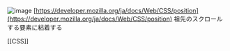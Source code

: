 
![image](https://gyazo.com/cc5dd2b94178d14f2c65ca84fc3774db/thumb/1000)
[https://developer.mozilla.org/ja/docs/Web/CSS/position](https://developer.mozilla.org/ja/docs/Web/CSS/position)
祖先のスクロールする要素に粘着する

[[CSS]]
